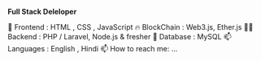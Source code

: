 **Full Stack Deleloper**

 🔭 Frontend : HTML , CSS , JavaScript 
 🔥 BlockChain : Web3.js, Ether.js
 👨‍💻 Backend : PHP / Laravel, Node.js & fresher
💬 Database : MySQL
📫 Languages : English , Hindi
 📫 How to reach me: ...
  
